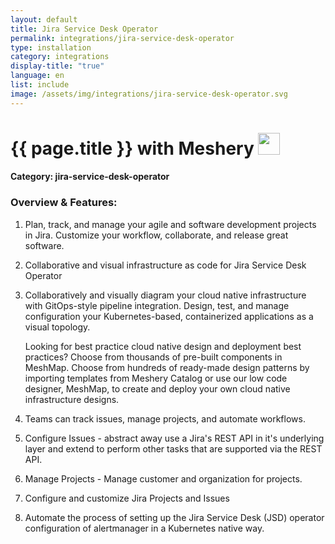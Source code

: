 ```yaml
---
layout: default
title: Jira Service Desk Operator
permalink: integrations/jira-service-desk-operator
type: installation
category: integrations
display-title: "true"
language: en
list: include
image: /assets/img/integrations/jira-service-desk-operator.svg
---
```


<h1>{{ page.title }} with Meshery <img src="{{ page.image }}" style="width: 35px; height: 35px;" /></h1>


#### Category: jira-service-desk-operator

### Overview & Features:
1. Plan, track, and manage your agile and software development projects in Jira. Customize your workflow, collaborate, and release great software.

2. Collaborative and visual infrastructure as code for Jira Service Desk Operator

4. 
    Collaboratively and visually diagram your cloud native infrastructure with GitOps-style pipeline integration. Design, test, and manage configuration your Kubernetes-based, containerized applications as a visual topology.



    Looking for best practice cloud native design and deployment best practices? Choose from thousands of pre-built components in MeshMap. Choose from hundreds of ready-made design patterns by importing templates from Meshery Catalog or use our low code designer, MeshMap, to create and deploy your own cloud native infrastructure designs.



5. Teams can track issues, manage projects, and automate workflows.

6. Configure Issues - abstract away use a Jira's REST API in it's underlying layer and extend to perform other tasks that are supported via the REST API.

7. Manage Projects - Manage customer and organization for projects.

8. Configure and customize Jira Projects and Issues

9. Automate the process of setting up the Jira Service Desk (JSD) operator configuration of alertmanager in a Kubernetes native way. 

